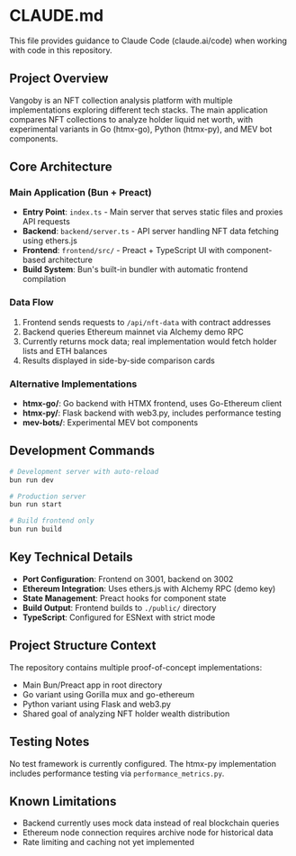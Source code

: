 # CLAUDE.md

This file provides guidance to Claude Code (claude.ai/code) when working with code in this repository.

## Project Overview

Vangoby is an NFT collection analysis platform with multiple implementations exploring different tech stacks. The main application compares NFT collections to analyze holder liquid net worth, with experimental variants in Go (htmx-go), Python (htmx-py), and MEV bot components.

## Core Architecture

### Main Application (Bun + Preact)
- **Entry Point**: `index.ts` - Main server that serves static files and proxies API requests
- **Backend**: `backend/server.ts` - API server handling NFT data fetching using ethers.js
- **Frontend**: `frontend/src/` - Preact + TypeScript UI with component-based architecture
- **Build System**: Bun's built-in bundler with automatic frontend compilation

### Data Flow
1. Frontend sends requests to `/api/nft-data` with contract addresses
2. Backend queries Ethereum mainnet via Alchemy demo RPC
3. Currently returns mock data; real implementation would fetch holder lists and ETH balances
4. Results displayed in side-by-side comparison cards

### Alternative Implementations
- **htmx-go/**: Go backend with HTMX frontend, uses Go-Ethereum client
- **htmx-py/**: Flask backend with web3.py, includes performance testing
- **mev-bots/**: Experimental MEV bot components

## Development Commands

```bash
# Development server with auto-reload
bun run dev

# Production server
bun run start

# Build frontend only
bun run build
```

## Key Technical Details

- **Port Configuration**: Frontend on 3001, backend on 3002
- **Ethereum Integration**: Uses ethers.js with Alchemy RPC (demo key)
- **State Management**: Preact hooks for component state
- **Build Output**: Frontend builds to `./public/` directory
- **TypeScript**: Configured for ESNext with strict mode

## Project Structure Context

The repository contains multiple proof-of-concept implementations:
- Main Bun/Preact app in root directory
- Go variant using Gorilla mux and go-ethereum
- Python variant using Flask and web3.py
- Shared goal of analyzing NFT holder wealth distribution

## Testing Notes

No test framework is currently configured. The htmx-py implementation includes performance testing via `performance_metrics.py`.

## Known Limitations

- Backend currently uses mock data instead of real blockchain queries
- Ethereum node connection requires archive node for historical data
- Rate limiting and caching not yet implemented